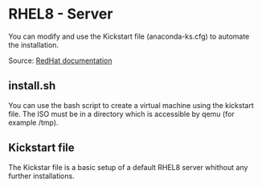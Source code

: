 # RHEL8 - Server

You can modify and use the Kickstart file (anaconda-ks.cfg) to automate the installation.

Source: [RedHat documentation](https://access.redhat.com/login?redirectTo=https%3A%2F%2Faccess.redhat.com%2Fdocumentation%2Fen-us%2Fred_hat_enterprise_linux%2F7%2Fhtml%2Finstallation_guide%2Fsect-simple-install-kickstart)

## install.sh

You can use the bash script to create a virtual machine using the kickstart file. The ISO must be in a directory which is accessible by qemu (for example /tmp).

## Kickstart file

The Kickstar file is a basic setup of a default RHEL8 server whithout any further installations.
